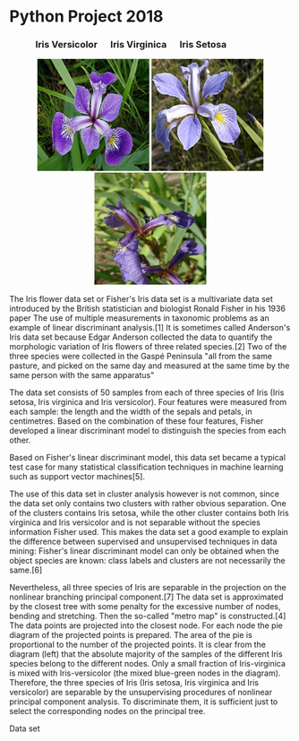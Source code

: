 # Python Project 2018



<h3>&nbsp;&nbsp;&nbsp;&nbsp;&nbsp;&nbsp;&nbsp;&nbsp;&nbsp;&nbsp;&nbsp;&nbsp;Iris Versicolor &nbsp;&nbsp;&nbsp;&nbsp;   Iris Virginica  &nbsp;&nbsp;&nbsp;&nbsp;  Iris Setosa</h3>
</center>
<p align="center">
    
  <img src="iris_versicolor.png" alt="Iris Versicolor" width="200" height="200"  />
  
  <img  src="Iris_virginica.jpg" alt="Iris Virginica" width="200" height="200"  />

  <img  src="Iris_setosa.jpg" alt="Iris Setosa" width="200" height="200"  />
  
  </p>

The Iris flower data set or Fisher's Iris data set is a multivariate data set introduced by the British statistician and biologist Ronald Fisher in his 1936 paper The use of multiple measurements in taxonomic problems as an example of linear discriminant analysis.[1] It is sometimes called Anderson's Iris data set because Edgar Anderson collected the data to quantify the morphologic variation of Iris flowers of three related species.[2] Two of the three species were collected in the Gaspé Peninsula "all from the same pasture, and picked on the same day and measured at the same time by the same person with the same apparatus"

The data set consists of 50 samples from each of three species of Iris (Iris setosa, Iris virginica and Iris versicolor). Four features were measured from each sample: the length and the width of the sepals and petals, in centimetres. Based on the combination of these four features, Fisher developed a linear discriminant model to distinguish the species from each other.

Based on Fisher's linear discriminant model, this data set became a typical test case for many statistical classification techniques in machine learning such as support vector machines[5].

The use of this data set in cluster analysis however is not common, since the data set only contains two clusters with rather obvious separation. One of the clusters contains Iris setosa, while the other cluster contains both Iris virginica and Iris versicolor and is not separable without the species information Fisher used. This makes the data set a good example to explain the difference between supervised and unsupervised techniques in data mining: Fisher's linear discriminant model can only be obtained when the object species are known: class labels and clusters are not necessarily the same.[6]

Nevertheless, all three species of Iris are separable in the projection on the nonlinear branching principal component.[7] The data set is approximated by the closest tree with some penalty for the excessive number of nodes, bending and stretching. Then the so-called "metro map" is constructed.[4] The data points are projected into the closest node. For each node the pie diagram of the projected points is prepared. The area of the pie is proportional to the number of the projected points. It is clear from the diagram (left) that the absolute majority of the samples of the different Iris species belong to the different nodes. Only a small fraction of Iris-virginica is mixed with Iris-versicolor (the mixed blue-green nodes in the diagram). Therefore, the three species of Iris (Iris setosa, Iris virginica and Iris versicolor) are separable by the unsupervising procedures of nonlinear principal component analysis. To discriminate them, it is sufficient just to select the corresponding nodes on the principal tree.

Data set
